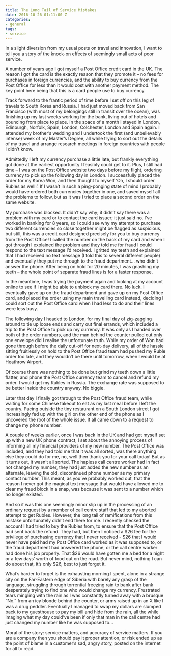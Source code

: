 ```yaml
---
title: The Long Tail of Service Mistakes
date: 2016-10-26 01:11:00 Z
categories:
- general
tags:
- service
---
```


In a slight diversion from my usual posts on travel and innovation, I want to tell you a story of the knock-on effects of seemingly small acts of poor service. 

A number of years ago I got myself a Post Office credit card in the UK. The reason I got the card is the exactly reason that they promote it – no fees for purchases in foreign currencies, and the ability to buy currency from the Post Office for less than it would cost with another payment method. The key point here being that this is a card people use to buy currency. 

Track forward to the frantic period of time before I set off on this leg of travels to South Korea and Russia. I had just moved back from San Francisco (with most of my belongings still in transit over the ocean), was finishing up my last weeks working for the bank, living out of hotels and bouncing from place to place. In the space of a month I stayed in London, Edinburgh, Norfolk, Spain, London, Colchester, London and Spain again. I attended my brother’s wedding and I undertook the first (and unbelievably intense) week of my Master’s Degree, all while trying to sort out the details of my travel and arrange research meetings in foreign countries with people I didn’t know. 

Admittedly I left my currency purchase a little late, but frankly everything got done at the earliest opportunity I feasibly could get to it. Plus, I still had time – I was on the Post Office website two days before my flight, ordering currency to pick up the following day in London. I successfully placed the order for my Korea Won, and then thought to myself ‘Oh, I should order Rubles as well!’. If I wasn’t in such a ping-ponging state of mind I probably would have ordered both currencies together in one, and saved myself all the problems to follow, but as it was I tried to place a second order on the same website. 

My purchase was blocked. It didn’t say why; it didn’t say there was a problem with my card or to contact the card issuer; it just said no. I’ve worked in banking for 8 years, so I could see why my attempt to purchase two different currencies so close together might be flagged as suspicious, but still, this was a credit card designed precisely for you to buy currency from the Post Office! I called the number on the back of my card and when I got through I explained the problem and they told me for fraud I could respond to the text message I’d received. I gritted my teeth and explained that I had received no text message (I told this to several different people) and eventually they put me through to the fraud department… who didn’t answer the phone. After being on hold for 20 minutes, I was gnashing my teeth – the whole point of separate fraud lines is for a faster response. 

In the meantime, I was trying the payment again and looking at my account online to see if I might be able to unblock my card there. No luck. I eventually gave up on the fraud department and gave up on my Post Office card, and placed the order using my main travelling card instead, deciding I could sort out the Post Office card when I had less to do and their lines were less busy. 

The following day I headed to London, for my final day of zig-zagging around to tie up loose ends and carry out final errands, which included a trip to the Post Office to pick up my currency. It was only as I handed over both of the order numbers, and the man behind the counter pulled out only one envelope did I realise the unfortunate truth. While my order of Won had gone through before the daily cut-off for next-day delivery, all of the hassle sitting fruitlessly on hold to the Post Office fraud team had pushed my Ruble order too late, and they wouldn’t be there until tomorrow, when I would be at Heathrow Airport. 

Of course there was nothing to be done but grind my teeth down a little flatter, and phone the Post Office currency team to cancel and refund my order. I would get my Rubles in Russia. The exchange rate was supposed to be better inside the country anyway. No biggie. 

Later that day I finally got through to the Post Office fraud team, while waiting for some Chinese takeout to eat as my last meal before I left the country. Pacing outside the tiny restaurant on a South London street I got increasingly fed up with the girl on the other end of the phone as I uncovered the root of the whole issue. It all came down to a request to change my phone number. 

A couple of weeks earlier, once I was back in the UK and had got myself set up with a new UK phone contract, I set about the annoying process of informing all my financial providers of my new number. The Post Office was included, and they had told me that it was all sorted, was there anything else they could do for me, no, well then thank you for your call today! But as it turns out, it wasn’t all sorted. The hapless call centre worker had in fact not changed my number, they had just added the new number as an alternate, leaving the old, discontinued phone number as my primary contact number. This meant, as you’ve probably worked out, that the reason I never got the magical text message that would have allowed me to clear my fraud block in a snap, was because it was sent to a number which no longer existed. 

And so it was this one seemingly minor slip up in the processing of an ordinary request by a member of call centre staff that led to my aborted attempt to get Rubles. However, the long tail of ramifications from this mistake unfortunately didn’t end there for me. I recently checked the account I had tried to buy the Rubles from, to ensure that the Post Office had sent back the refund. They had, but then I noticed a $26 fee for the privilege of purchasing currency that I never received - $26 that I would never have paid had my Post Office card worked as it was supposed to, or the fraud department had answered the phone, or the call centre worker had done his job properly. That $26 would have gotten me a bed for a night or a few days’ worth of food out on the road. But never mind, nothing I can do about that, it’s only $26, best to just forget it. 

What’s harder to forget is the exhausting morning I spent, alone in a strange city on the Far-Eastern edge of Siberia with barely any grasp of the language, struggling through torrential freezing rain to bank after bank desperately trying to find one who would change my currency. Frustrated tears mingling with the rain as I was constantly turned away with a brusque “No.” from an icy blonde behind the counter, or arms raised up in an X like I was a drug peddler. Eventually I managed to swap my dollars are slumped back to my guesthouse to pay my bill and hide from the rain, all the while imaging what my day could’ve been if only that man in the call centre had just changed my number like he was supposed to…

Moral of the story: service matters, and accuracy of service matters. If you are a company then you should pay it proper attention, or risk ended up as the point of blame in a customer’s sad, angry story, posted on the internet for all to read. 
